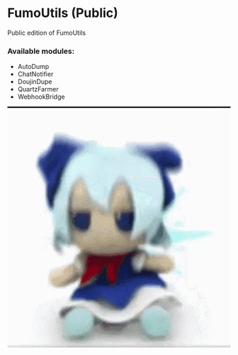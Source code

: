 # FumoUtils (Public)
Public edition of FumoUtils

### Available modules:
- AutoDump
- ChatNotifier
- DoujinDupe
- QuartzFarmer
- WebhookBridge

![fumo](fumo.gif)
